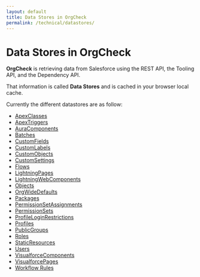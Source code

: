 ```yaml
---
layout: default
title: Data Stores in OrgCheck  
permalink: /technical/datastores/
---
```


# Data Stores in OrgCheck

**OrgCheck** is retrieving data from Salesforce using the REST API, the Tooling API, and the Dependency API.

That information is called **Data Stores** and is cached in your browser local cache.

Currently the different datastores are as follow:

- [ApexClasses](./todo/)
- [ApexTriggers](./todo/)
- [AuraComponents](./todo/)
- [Batches](./todo/)
- [CustomFields](./todo/)
- [CustomLabels](./todo/)
- [CustomObjects](./todo/)
- [CustomSettings](./todo/)
- [Flows](./flows/)
- [LightningPages](./todo/)
- [LightningWebComponents](./todo/)
- [Objects](./todo/)
- [OrgWideDefaults](./todo/)
- [Packages](./todo/)
- [PermissionSetAssignments](./todo/)
- [PermissionSets](./todo/)
- [ProfileLoginRestrictions](./todo/)
- [Profiles](./todo/)
- [PublicGroups](./todo/)
- [Roles](./todo/)
- [StaticResources](./todo/)
- [Users](./todo/)
- [VisualforceComponents](./todo/)
- [VisualforcePages](./todo/)
- [Workflow Rules](./workflowrules/)
